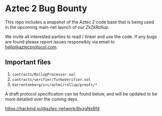 # Aztec 2 Bug Bounty

This repo includes a snapshot of the Aztec 2 code base that is being used in the upcoming main-net launch of our ZkZkRollup.

We invite all interested parties to read / tinker and use the code. If any bugs are found please report issues responsibly via email to hello@aztecprotocol.com.

## Important files

1. `contracts/RollupProcessor.sol`
2. `contracts/verifier/TurboVerifier.sol`
3. `barrentenberg/src/aztec/rollup/proofs/*`

A draft protocol specification can be found below, and will be updated to be more detailed over the coming days.

https://hackmd.io/@aztec-network/ByzgNxBfd
